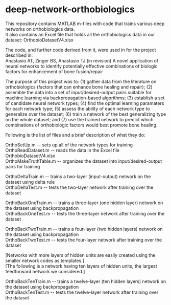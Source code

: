 # deep-network-orthobiologics

This repository contains MATLAB m-files with code that trains various deep networks on orthobiologics data.  
It also contains an Excel file that holds all the orthobiologics data in our dataset: OrthobioDatasetV4.xlsx

The code, and further code derived from it, were used in for the project described in:  
Anastasio AT, Zinger BS, Anastasio TJ (in revision) A novel application of neural networks to identify potentially effective combinations of biologic factors for enhancement of bone fusion/repair

The purpose of this project was to: (1) gather data from the literature on orthobiologics (factors that can enhance bone healing and repair); (2) assemble the data into a set of input/desired-output pairs suitable for machine learning via backpropagation-based algorithms; (3) establish a set of candidate neural network types; (4) find the optimal learning paramaters for each network type; (5) assess the ability of each network type to generalize over the dataset; (6) train a network of the best generalizing type on the whole dataset; and (7) use the trained network to predict which combinations of orthobiologic factors would best promote bone healing. 

Following is the list of files and a brief description of what they do:

OrthoSetUp.m          -- sets up all of the network types for training  
OrthoReadDataset.m    -- reads the data in the Excel file OrthobioDatasetV4.xlsx  
OrthoMakeTruthTable.m -- organizes the dataset into input/desired-output pairs for training

OrthoDeltaTrain.m     -- trains a two-layer (input-output) network on the dataset using delta rule  
OrthoDeltaTest.m      -- tests the two-layer network after training over the dataset  

OrthoBackOneTrain.m   -- trains a three-layer (one hidden layer) network on the dataset using backpropagation  
OrthoBackOneTest.m    -- tests the three-layer network after training over the dataset  

OrthoBackTwoTrain.m   -- trains a four-layer (two hidden layers) network on the dataset using backpropagation  
OrthoBackTwoTest.m    -- tests the four-layer network after training over the dataset  

[Networks with more layers of hidden units are easily created using the smaller network codes as templates.]  
[The following is a network having ten layers of hidden units, the largest feedforward network we considered.]  

OrthoBackTenTrain.m   -- trains a twelve-layer (ten hidden layers) network on the dataset using backpropagation  
OrthoBackTenTest.m    -- tests the twelve-layer network after training over the dataset  


